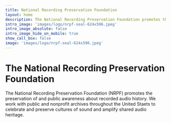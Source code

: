 ```yaml
---
title: National Recording Preservation Foundation
layout: home
description: The National Recording Preservation Foundation promotes the preservation and public awareness of the audio heritage and cultures of sound, with a focus on public and nonprofit archives throughout the United states.
intro_image: 'images/logo/nrpf-seal-624x596.jpeg'
intro_image_absolute: false
intro_image_hide_on_mobile: true
show_call_box: false
image: 'images/logo/nrpf-seal-624x596.jpeg'
---
```


# The National Recording Preservation Foundation

The National Recording Preservation Foundation (NRPF) promotes the preservation of and public awareness about recorded audio history. We work with public and nonprofit archives throughout the United Staets to celebrate and preserve cultures of sound and amplify shared audio heritage.
